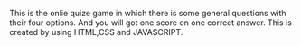 This is the onlie quize game in which there is some general questions with their four options. And you will got one score on one correct answer.
This is created by using HTML,CSS and JAVASCRIPT.
